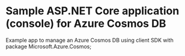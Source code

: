 # Sample ASP.NET Core application (console) for Azure Cosmos DB

Example app to manage an Azure Cosmos DB using client SDK with package Microsoft.Azure.Cosmos;